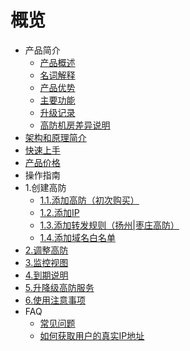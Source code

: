 # 概览

* 产品简介
    * [产品概述](uantiddos/uads/concepts/overview) 
    * [名词解释](uantiddos/uads/concepts/term) 
    * [产品优势](uantiddos/uads/concepts/advantage)
    * [主要功能](uantiddos/uads/concepts/function)
    * [升级记录](uantiddos/uads/concepts/change)
    * [高防机房差异说明](uantiddos/uads/concepts/ipnumbers)
* [架构和原理简介](uantiddos/uads/architecture)
* [快速上手](uantiddos/uads/common) 
* [产品价格](uantiddos/uads/price/zaozhuang-price)
* 操作指南
* 1.创建高防
    * [1.1.添加高防（初次购买）](/uantiddos/uads/opintro/add)
    * [1.2.添加IP](/uantiddos/uads/opintro/addip)
    * [1.3.添加转发规则（扬州|枣庄高防）](/uantiddos/uads/opintro/addrules)
    * [1.4.添加域名白名单](/uantiddos/uads/opintro/adddomain)
* [2.调整高防](/uantiddos/uads/opintro/upgrade)
* [3.监控视图](/uantiddos/uads/opintro/dashboard)
* [4.到期说明](/uantiddos/uads/opintro/invalid)
* [5.升降级高防服务](/uantiddos/uads/price/upgrade)
* [6.使用注意事项](/uantiddos/uads/warning)
* FAQ
    * [常见问题](uantiddos/uads/faq/game)
    * [如何获取用户的真实IP地址](uantiddos/uads/faq/howtogetip)
    


​    
​        